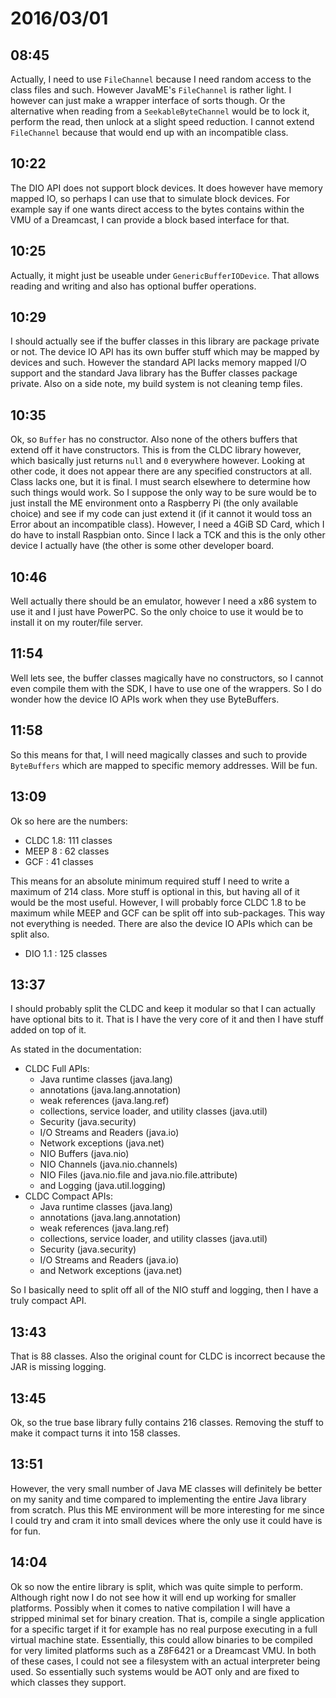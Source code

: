 # 2016/03/01

## 08:45

Actually, I need to use `FileChannel` because I need random access to the class
files and such. However JavaME's `FileChannel` is rather light. I however can
just make a wrapper interface of sorts though. Or the alternative when reading
from a `SeekableByteChannel` would be to lock it, perform the read, then unlock
at a slight speed reduction. I cannot extend `FileChannel` because that would
end up with an incompatible class.

## 10:22

The DIO API does not support block devices. It does however have memory mapped
IO, so perhaps I can use that to simulate block devices. For example say if
one wants direct access to the bytes contains within the VMU of a Dreamcast,
I can provide a block based interface for that.

## 10:25

Actually, it might just be useable under `GenericBufferIODevice`. That allows
reading and writing and also has optional buffer operations.

## 10:29

I should actually see if the buffer classes in this library are package private
or not. The device IO API has its own buffer stuff which may be mapped by
devices and such. However the standard API lacks memory mapped I/O support and
the standard Java library has the Buffer classes package private. Also on a
side note, my build system is not cleaning temp files.

## 10:35

Ok, so `Buffer` has no constructor. Also none of the others buffers that extend
off it have constructors. This is from the CLDC library however, which
basically just returns `null` and `0` everywhere however. Looking at other
code, it does not appear there are any specified constructors at all. Class
lacks one, but it is final. I must search elsewhere to determine how such
things would work. So I suppose the only way to be sure would be to just
install the ME environment onto a Raspberry Pi (the only available choice) and
see if my code can just extend it (if it cannot it would toss an Error about
an incompatible class). However, I need a 4GiB SD Card, which I do have to
install Raspbian onto. Since I lack a TCK and this is the only other device
I actually have (the other is some other developer board.

## 10:46

Well actually there should be an emulator, however I need a x86 system to use
it and I just have PowerPC. So the only choice to use it would be to install it
on my router/file server.

## 11:54

Well lets see, the buffer classes magically have no constructors, so I cannot
even compile them with the SDK, I have to use one of the wrappers. So I do
wonder how the device IO APIs work when they use ByteBuffers.

## 11:58

So this means for that, I will need magically classes and such to provide
`ByteBuffers` which are mapped to specific memory addresses. Will be fun.

## 13:09

Ok so here are the numbers:

 * CLDC 1.8: 111 classes
 * MEEP 8  :  62 classes
 * GCF     :  41 classes

This means for an absolute minimum required stuff I need to write a maximum of
214 class. More stuff is optional in this, but having all of it would be the
most useful. However, I will probably force CLDC 1.8 to be maximum while MEEP
and GCF can be split off into sub-packages. This way not everything is needed.
There are also the device IO APIs which can be split also.

 * DIO 1.1 : 125 classes
 
## 13:37

I should probably split the CLDC and keep it modular so that I can actually
have optional bits to it. That is I have the very core of it and then I have
stuff added on top of it.

As stated in the documentation:

 * CLDC Full APIs:
   * Java runtime classes (java.lang)
   * annotations (java.lang.annotation)
   * weak references (java.lang.ref)
   * collections, service loader, and utility classes (java.util)
   * Security (java.security)
   * I/O Streams and Readers (java.io)
   * Network exceptions (java.net)
   * NIO Buffers (java.nio)
   * NIO Channels (java.nio.channels)
   * NIO Files (java.nio.file and java.nio.file.attribute)
   * and Logging (java.util.logging) 
 * CLDC Compact APIs:
   * Java runtime classes (java.lang)
   * annotations (java.lang.annotation)
   * weak references (java.lang.ref)
   * collections, service loader, and utility classes (java.util)
   * Security (java.security)
   * I/O Streams and Readers (java.io)
   * and Network exceptions (java.net)

So I basically need to split off all of the NIO stuff and logging, then I have
a truly compact API.

## 13:43

That is 88 classes. Also the original count for CLDC is incorrect because the
JAR is missing logging.

## 13:45

Ok, so the true base library fully contains 216 classes. Removing the stuff to
make it compact turns it into 158 classes.

## 13:51

However, the very small number of Java ME classes will definitely be better on
my sanity and time compared to implementing the entire Java library from
scratch. Plus this ME environment will be more interesting for me since I could
try and cram it into small devices where the only use it could have is for fun.

## 14:04

Ok so now the entire library is split, which was quite simple to perform.
Although right now I do not see how it will end up working for smaller
platforms. Possibly when it comes to native compilation I will have a stripped
minimal set for binary creation. That is, compile a single application for a
specific target if it for example has no real purpose executing in a full
virtual machine state. Essentially, this could allow binaries to be compiled
for very limited platforms such as a Z8F6421 or a Dreamcast VMU. In both of
these cases, I could not see a filesystem with an actual interpreter being
used. So essentially such systems would be AOT only and are fixed to which
classes they support.

